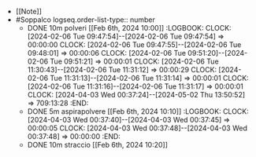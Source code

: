 - [[Note]]
- #Soppalco
  logseq.order-list-type:: number
	- DONE  10m polveri [[Feb 6th, 2024 10:00]]
	  :LOGBOOK:
	  CLOCK: [2024-02-06 Tue 09:47:54]--[2024-02-06 Tue 09:47:54] =>  00:00:00
	  CLOCK: [2024-02-06 Tue 09:47:55]--[2024-02-06 Tue 09:48:01] =>  00:00:06
	  CLOCK: [2024-02-06 Tue 09:51:20]--[2024-02-06 Tue 09:51:21] =>  00:00:01
	  CLOCK: [2024-02-06 Tue 11:30:43]--[2024-02-06 Tue 11:31:12] =>  00:00:29
	  CLOCK: [2024-02-06 Tue 11:31:13]--[2024-02-06 Tue 11:31:14] =>  00:00:01
	  CLOCK: [2024-02-06 Tue 11:31:16]--[2024-02-06 Tue 11:31:17] =>  00:00:01
	  CLOCK: [2024-04-03 Wed 00:37:24]--[2024-05-02 Thu 13:50:52] =>  709:13:28
	  :END:
	- DONE 5m aspirapolvere  [[Feb 6th, 2024 10:10]]
	  :LOGBOOK:
	  CLOCK: [2024-04-03 Wed 00:37:40]--[2024-04-03 Wed 00:37:45] =>  00:00:05
	  CLOCK: [2024-04-03 Wed 00:37:48]--[2024-04-03 Wed 00:37:48] =>  00:00:00
	  :END:
	- DONE 10m straccio  [[Feb 6th, 2024 10:20]]